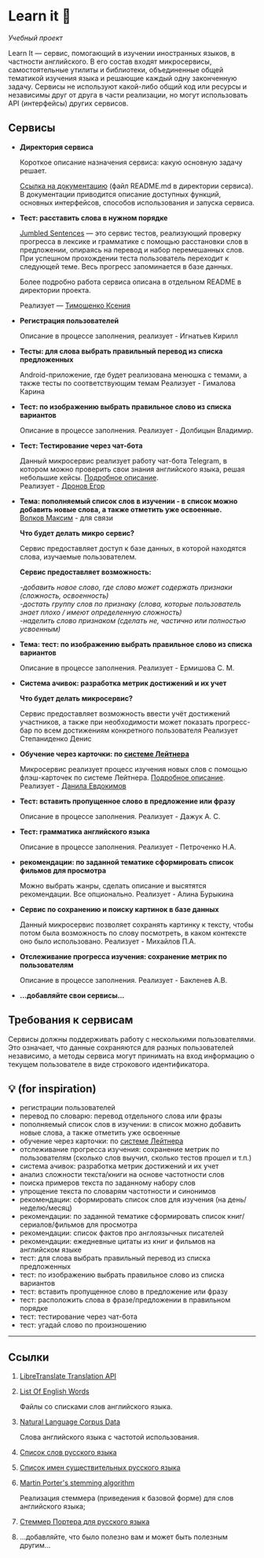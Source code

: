 # Learn it 🐣

*Учебный проект*

Learn It — сервис, помогающий в изучении иностранных языков, в частности английского. В его состав входят микросервисы, самостоятельные утилиты и библиотеки, объединенные общей тематикой изучения языка и решающие каждый одну законченную задачу. Сервисы не используют какой-либо общий код или ресурсы и независимы друг от друга в части реализации, но могут использовать API (интерфейсы) других сервисов.

## Сервисы

* **Директория сервиса**

    Короткое описание назначения сервиса: какую основную задачу решает.

    [Ссылка на документацию](README.md) (файл README.md в директории сервиса). В документации приводится описание доступных функций, основных интерфейсов, способов использования и запуска сервиса.

* **Тест: расставить слова в нужном порядке**
    
    [Jumbled Sentences](https://github.com/nypi/learnit/tree/main/jumbledsentences) — это сервис тестов, реализующий проверку прогресса в лексике и грамматике
    с помощью расстановки слов в предложении, опираясь на перевод и набор перемешанных слов. При успешном прохождении теста пользователь переходит к следующей теме.
    Весь прогресс запоминается в базе данных.
    
    Более подробно работа сервиса описана в отдельном README в директории проекта.
    
    Реализует — [Тимошенко Ксения](https://github.com/Xentention)
    
* **Регистрация пользователей**

    Описание в процессе заполнения, реализует - Игнатьев Кирилл 
    
* **Тесты: для слова выбрать правильный перевод из списка предложенных** 
    
    Android-приложение, где будет реализована менюшка с темами, а также тесты по соответствующим темам
    Реализует - Гималова Карина 

* **Тест: по изображению выбрать правильное слово из списка вариантов**

    Описание в процессе заполнения. Реализует - Долбицын Владимир.
    
* **Тест: Тестирование через чат-бота**

    Данный микросервис реализует работу чат-бота Telegram, в котором можно проверить свои знания английского языка, решая небольшие кейсы. [Подробное описание](https://github.com/nypi/learnit/blob/main/chatbot/README.md).  
    Реализует - [Дронов Егор](https://github.com/dSofarts)
    
* **Тема: пополняемый список слов в изучении - в список можно добавить новые слова, а также отметить уже освоенные.**  
[Волков Максим](https://t.me/dvcvms) - для связи

    **Что будет делать микро сервис?**

    Сервис предоставляет доступ к базе данных, в которой находятся слова, изучаемые пользователем.

    **Сервис предоставляет возможность:**

    *-добавить новое слово, где слово может содержать признаки (сложность, освоенность)*  
    *-достать группу слов по признаку (слова, которые пользователь знает плохо / имеют определенную сложность)*  
    *-наделить слово признаком (сделать не, частично или полностью усвоенным)*
* **Тема: тест: по изображению выбрать правильное слово из списка вариантов**

    Описание в процессе заполнения. Реализует - Ермишова С. М.

* **Cистема ачивок: разработка метрик достижений и их учет**

    **Что будет делать микросервис?**
    
    Сервис предоставляет возможность ввести учёт достижений участников, а также при необходимости может показать прогресс-бар по всем достижениям конкретного пользователя
    Реализует Степаниденко Денис

* **Обучение через карточки: по [системе Лейтнера](https://ru.wikipedia.org/wiki/%D0%A1%D0%B8%D1%81%D1%82%D0%B5%D0%BC%D0%B0_%D0%9B%D0%B5%D0%B9%D1%82%D0%BD%D0%B5%D1%80%D0%B0)**

    Микросервис реализует процесс изучения новых слов с помощью флэш-карточек по системе Лейтнера. [Подробное описание]().  
    Реализует - [Данила Евдокимов](https://github.com/turbosith)

* **Тест: вставить пропущенное слово в предложение или фразу**

    Описание в процессе заполнения. Реализует - Дажук А. С.
    
* **Тест: грамматика английского языка**

    Описание в процессе заполнения. Реализует - Петроченко Н.А.
    
* **рекомендации: по заданной тематике сформировать список фильмов для просмотра**

    Можно выбрать жанры, сделать описание и высятятся рекомендации. Все опционально. 
    Реализует - Алина Бурыкина
    
* **Сервис по сохранению и поиску картинок в базе данных**

    Данный микросервис позволяет сохранять картинку к тексту, чтобы потом была возможность по слову посмотреть, в каком контексте оно было использовано. Реализует - Михайлов П.А.
    
* **Отслеживание прогресса изучения: сохранение метрик по пользователям**

    Описание в процессе заполнения. Реализует - Бакленев А.В.
    
* **...добавляйте свои сервисы...**

## Требования к сервисам

Сервисы должны поддерживать работу с несколькими пользователями. Это означает, что данные сохраняются для разных пользователей независимо, а методы сервиса могут принимать на вход информацию о текущем пользователе в виде строкового идентификатора.



## 💡 (for inspiration)


* регистрации пользователей
* перевод по словарю: перевод отдельного слова или фразы
* пополняемый список слов в изучении: в список можно добавить новые слова, а также отметить уже освоенные
* обучение через карточки: по [системе Лейтнера](https://ru.wikipedia.org/wiki/%D0%A1%D0%B8%D1%81%D1%82%D0%B5%D0%BC%D0%B0_%D0%9B%D0%B5%D0%B9%D1%82%D0%BD%D0%B5%D1%80%D0%B0)
* отслеживание прогресса изучения: сохранение метрик по пользователям (сколько слов выучил, сколько тестов прошел и т.п.)
* система ачивок: разработка метрик достижений и их учет
* анализ сложности текста/книги на основе частотности слов
* поиска примеров текста по заданному набору слов
* упрощение текста по словарям частотности и синонимов
* рекомендации: сформировать список слов для изучения (на день/неделю/месяц)
* рекомендации: по заданной тематике сформировать список книг/сериалов/фильмов для просмотра
* рекомендации: список фактов про англоязычных писателей
* рекомендации: ежедневные цитаты из книг и фильмов на английском языке
* тест: для слова выбрать правильный перевод из списка предложенных
* тест: по изображению выбрать правильное слово из списка вариантов
* тест: вставить пропущенное слово в предложение или фразу
* тест: расположить слова в фразе/предложении в правильном порядке
* тест: тестирование через чат-бота
* тест: угадай слово по произношению

---

## Ссылки

1. [LibreTranslate Translation API](https://libretranslate.com/?source=en&target=ru)

1. [List Of English Words](https://github.com/dwyl/english-words)

    Файлы со списками слов английского языка.
    
1. [Natural Language Corpus Data](http://norvig.com/ngrams/)

    Слова английского языка с частотой использования.

1. [Список слов русского языка](http://snowball.tartarus.org/algorithms/russian/voc.txt)

1. [Список имен существительных русского языка](https://harrix.dev/blog/2018/russian-nouns/)

1. [Martin Porter's stemming algorithm](https://tartarus.org/martin/PorterStemmer/java.txt)

    Реализация стеммера (приведения к базовой форме) для слов английского языка;
    
1. [Стеммер Портера для русского языка](https://medium.com/@eigenein/стеммер-портера-для-русского-языка-d41c38b2d340)

1. ...добавляйте, что было полезно вам и может быть полезным другим...

